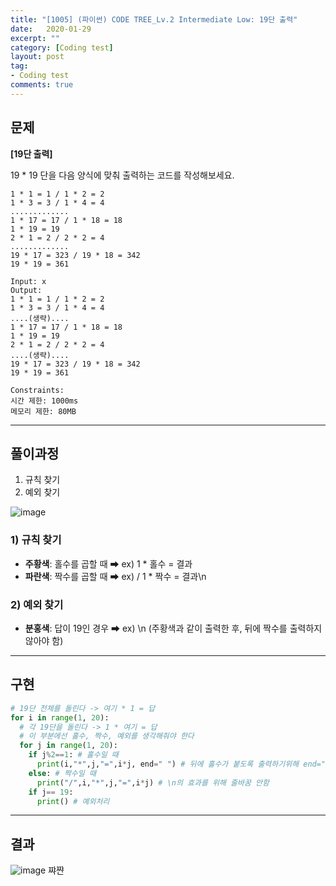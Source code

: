```yaml
---
title: "[1005] (파이썬) CODE TREE_Lv.2 Intermediate Low: 19단 출력"
date:   2020-01-29
excerpt: ""
category: [Coding test]
layout: post
tag:
- Coding test
comments: true
---
```



## 문제
**[19단 출력]**  

19 * 19 단을 다음 양식에 맞춰 출력하는 코드를 작성해보세요.

```
1 * 1 = 1 / 1 * 2 = 2 
1 * 3 = 3 / 1 * 4 = 4 
............. 
1 * 17 = 17 / 1 * 18 = 18 
1 * 19 = 19 
2 * 1 = 2 / 2 * 2 = 4 
............. 
19 * 17 = 323 / 19 * 18 = 342 
19 * 19 = 361

```


```
Input: x
Output: 
1 * 1 = 1 / 1 * 2 = 2 
1 * 3 = 3 / 1 * 4 = 4 
....(생략).... 
1 * 17 = 17 / 1 * 18 = 18 
1 * 19 = 19 
2 * 1 = 2 / 2 * 2 = 4 
....(생략).... 
19 * 17 = 323 / 19 * 18 = 342 
19 * 19 = 361
```


```
Constraints:
시간 제한: 1000ms
메모리 제한: 80MB
```




----




## 풀이과정
1) 규칙 찾기
2) 예외 찾기

![image](https://user-images.githubusercontent.com/76824611/128074807-fbf23f42-5b11-4b24-b1af-959c18ffb3c1.png)

### 1) 규칙 찾기
* **주황색**: 홀수를 곱할 때 ➡ ex) 1 * 홀수 = 결과       
* **파란색**: 짝수를 곱할 때 ➡ ex) / 1 * 짝수 = 결과\n      

### 2) 예외 찾기
* **분홍색**: 답이 19인 경우 ➡ ex) \n (주황색과 같이 출력한 후, 뒤에 짝수를 출력하지 않아야 함) 


----

## 구현
```python
# 19단 전체를 돌린다 -> 여기 * 1 = 답
for i in range(1, 20): 
  # 각 19단을 돌린다 -> 1 * 여기 = 답
  # 이 부분에선 홀수, 짝수, 예외를 생각해줘야 한다
  for j in range(1, 20):
    if j%2==1: # 홀수일 때
      print(i,"*",j,"=",i*j, end=" ") # 뒤에 홀수가 붙도록 출력하기위해 end="" 추가    
    else: # 짝수일 때
      print("/",i,"*",j,"=",i*j) # \n의 효과를 위해 줄바꿈 안함
    if j== 19:
      print() # 예외처리

```

---

## 결과
![image](https://user-images.githubusercontent.com/76824611/128076597-58b538ad-c635-4476-9fea-2cee5431e615.png)
쨔쨘





